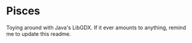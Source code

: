 # Pisces

Toying around with Java's LibGDX. If it ever amounts to anything, remind me to update this readme.
